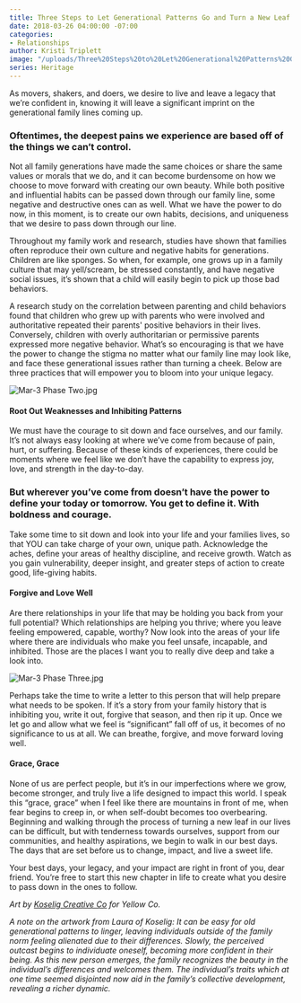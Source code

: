 ```yaml
---
title: Three Steps to Let Generational Patterns Go and Turn a New Leaf in Your Legacy
date: 2018-03-26 04:00:00 -07:00
categories:
- Relationships
author: Kristi Triplett
image: "/uploads/Three%20Steps%20to%20Let%20Generational%20Patterns%20Go%20and%20Turn%20a%20New%20Leaf%20in%20Your%20Legacy%20-%20Yellow%20Co.jpg"
series: Heritage
---
```


As movers, shakers, and doers, we desire to live and leave a legacy that we’re confident in, knowing it will leave a significant imprint on the generational family lines coming up.

### Oftentimes, the deepest pains we experience are based off of the things we can’t control.

Not all family generations have made the same choices or share the same values or morals that we do, and it can become burdensome on how we choose to move forward with creating our own beauty. While both positive and influential habits can be passed down through our family line, some negative and destructive ones can as well. What we have the power to do now, in this moment, is to create our own habits, decisions, and uniqueness that we desire to pass down through our line.

Throughout my family work and research, studies have shown that families often reproduce their own culture and negative habits for generations. Children are like sponges. So when, for example, one grows up in a family culture that may yell/scream, be stressed constantly, and have negative social issues, it’s shown that a child will easily begin to pick up those bad behaviors.

A research study on the correlation between parenting and child behaviors found that children who grew up with parents who were involved and authoritative repeated their parents' positive behaviors in their lives. Conversely, children with overly authoritarian or permissive parents expressed more negative behavior. What’s so encouraging is that we have the power to change the stigma no matter what our family line may look like, and face these generational issues rather than turning a cheek. Below are three practices that will empower you to bloom into your unique legacy.

![Mar-3 Phase Two.jpg](/uploads/Mar-3%20Phase%20Two.jpg)

#### Root Out Weaknesses and Inhibiting Patterns

We must have the courage to sit down and face ourselves, and our family. It’s not always easy looking at where we’ve come from because of pain, hurt, or suffering. Because of these kinds of experiences, there could be moments where we feel like we don’t have the capability to express joy, love, and strength in the day-to-day.

### But wherever you’ve come from doesn’t have the power to define your today or tomorrow. You get to define it. With boldness and courage.

Take some time to sit down and look into your life and your families lives, so that YOU can take charge of your own, unique path. Acknowledge the aches, define your areas of healthy discipline, and receive growth. Watch as you gain vulnerability, deeper insight, and greater steps of action to create good, life-giving habits.

#### Forgive and Love Well

Are there relationships in your life that may be holding you back from your full potential? Which relationships are helping you thrive; where you leave feeling empowered, capable, worthy? Now look into the areas of your life where there are individuals who make you feel unsafe, incapable, and inhibited. Those are the places I want you to really dive deep and take a look into. 

![Mar-3 Phase Three.jpg](/uploads/Mar-3%20Phase%20Three.jpg)

Perhaps take the time to write a letter to this person that will help prepare what needs to be spoken. If it’s a story from your family history that is inhibiting you, write it out, forgive that season, and then rip it up. Once we let go and allow what we feel is “significant” fall off of us, it becomes of no significance to us at all. We can breathe, forgive, and move forward loving well.

#### Grace, Grace

None of us are perfect people, but it’s in our imperfections where we grow, become stronger, and truly live a life designed to impact this world. I speak this “grace, grace” when I feel like there are mountains in front of me, when fear begins to creep in, or when self-doubt becomes too overbearing. Beginning and walking through the process of turning a new leaf in our lives can be difficult, but with tenderness towards ourselves, support from our communities, and healthy aspirations, we begin to walk in our best days. The days that are set before us to change, impact, and live a sweet life.

Your best days, your legacy, and your impact are right in front of you, dear friend. You’re free to start this new chapter in life to create what you desire to pass down in the ones to follow.

*Art by [Koselig Creative Co](https://www.instagram.com/koseligcreativeco/)* *for Yellow Co.*

*A note on the artwork from Laura of Koselig: It can be easy for old generational patterns to linger, leaving individuals outside of the family norm feeling alienated due to their differences. Slowly, the perceived outcast begins to individuate oneself, becoming more confident in their being. As this new person emerges, the family recognizes the beauty in the individual’s differences and welcomes them. The individual’s traits which at one time seemed disjointed now aid in the family’s collective development, revealing a richer dynamic.*